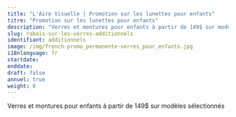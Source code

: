 ```yaml
---
title: "L'Aire Visuelle | Promotion sur les lunettes pour enfants"
titre: "Promotion sur les lunettes pour enfants"
description: "Verres et montures pour enfants à partir de 149$ sur modèles sélectionnés"
slug: rabais-sur-les-verres-additionnels
identifiant: additionnels
image: /img/french-promo_permanente-verres_pour_enfants.jpg
i18nlanguage: fr
startdate:
enddate:
draft: false
annuel: true
weight: 0
---
```


Verres et montures pour enfants à partir de 149$ sur modèles sélectionnés
